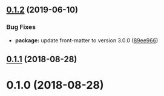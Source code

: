 <a name="0.1.2"></a>
## [0.1.2](https://github.com/hidoo/data-from/compare/v0.1.1...v0.1.2) (2019-06-10)


### Bug Fixes

* **package:** update front-matter to version 3.0.0 ([89ee966](https://github.com/hidoo/data-from/commit/89ee966))



<a name="0.1.1"></a>
## [0.1.1](https://github.com/hidoo/data-from/compare/v0.1.0...v0.1.1) (2018-08-28)



<a name="0.1.0"></a>
# 0.1.0 (2018-08-28)



